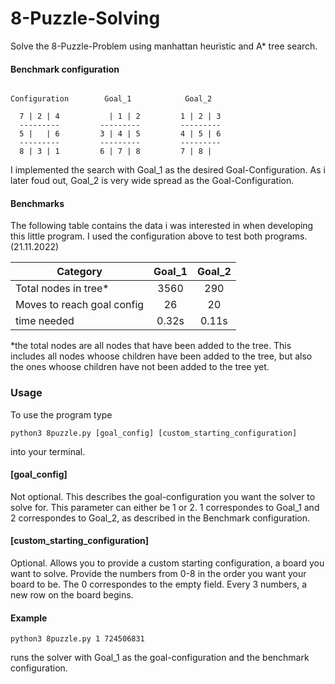 # 8-Puzzle-Solving
Solve the 8-Puzzle-Problem using manhattan heuristic and A* tree search.

#### Benchmark configuration

```

Configuration        Goal_1            Goal_2

  7 | 2 | 4           | 1 | 2         1 | 2 | 3
  ---------         ---------         ---------
  5 |   | 6         3 | 4 | 5         4 | 5 | 6
  ---------         ---------         ---------
  8 | 3 | 1         6 | 7 | 8         7 | 8 | 
 ```
 
 

I implemented the search with Goal_1 as the desired Goal-Configuration. As i later foud out, Goal_2 is very wide spread as the Goal-Configuration.

#### Benchmarks
The following table contains the data i was interested in when developing this little program. I used the configuration above to test both programs. (21.11.2022)

| Category                     | Goal_1        | Goal_2  |
| -------------------------    |:-------------:| :------:|
| Total nodes in tree*         |    3560       |   290   |
| Moves to reach goal config   |      26       |   20    |
| time  needed                 |       0.32s   |   0.11s |

*the total nodes are all nodes that have been added to the tree. 
 This includes all nodes whoose children have been added to the tree, but also the ones whoose children have not been added to the tree yet.
 
 ### Usage
 To use the program type
 ```
 python3 8puzzle.py [goal_config] [custom_starting_configuration]
 ```
 into your terminal. 
 
 #### [goal_config]
 Not optional.
 This describes the goal-configuration you want the solver to solve for. This parameter can either be 1 or 2.
 1 correspondes to Goal_1 and 2 correspondes to Goal_2, as described in the Benchmark configuration.
 
 #### [custom_starting_configuration]
 Optional. 
 Allows you to provide a custom starting configuration, a board you want to solve. 
 Provide the numbers from 0-8 in the order you want your board to be. The 0 correspondes to the empty field.
 Every 3 numbers, a new row on the board begins.
 
 #### Example
 ```
 python3 8puzzle.py 1 724506831
 ```
 runs the solver with Goal_1 as the goal-configuration and the benchmark configuration.
